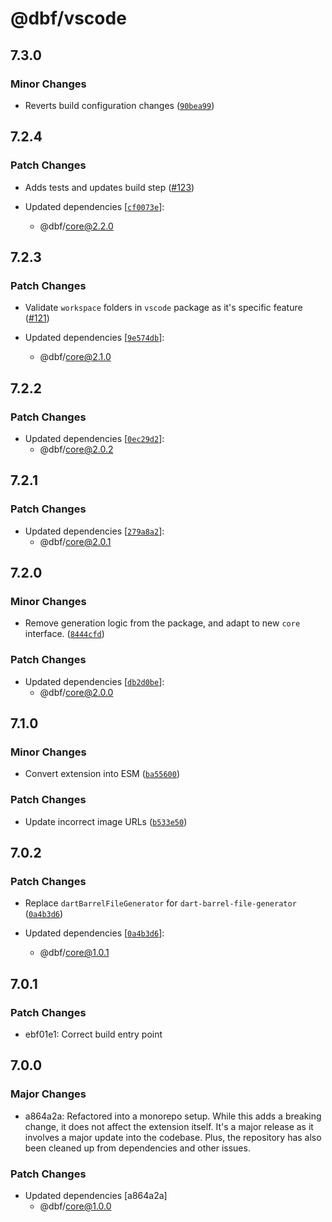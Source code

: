 # @dbf/vscode

## 7.3.0

### Minor Changes

- Reverts build configuration changes ([`90bea99`](https://github.com/mikededo/dart-barrel-file-generator/commit/90bea99967c917ce2efde149fc1b2d764f657e09))

## 7.2.4

### Patch Changes

- Adds tests and updates build step ([#123](https://github.com/mikededo/dart-barrel-file-generator/pull/123))

- Updated dependencies [[`cf0073e`](https://github.com/mikededo/dart-barrel-file-generator/commit/cf0073e579e51a9dd31f50369dcf9ad616bc1c6f)]:
  - @dbf/core@2.2.0

## 7.2.3

### Patch Changes

- Validate `workspace` folders in `vscode` package as it's specific feature ([#121](https://github.com/mikededo/dart-barrel-file-generator/pull/121))

- Updated dependencies [[`9e574db`](https://github.com/mikededo/dart-barrel-file-generator/commit/9e574db3569dea7c8723bfce417045908fcab11e)]:
  - @dbf/core@2.1.0

## 7.2.2

### Patch Changes

- Updated dependencies [[`0ec29d2`](https://github.com/mikededo/dart-barrel-file-generator/commit/0ec29d2408e11e4c94860cdd3d971ade7b3bc4ea)]:
  - @dbf/core@2.0.2

## 7.2.1

### Patch Changes

- Updated dependencies [[`279a8a2`](https://github.com/mikededo/dart-barrel-file-generator/commit/279a8a2794fd83ae1d2d350aac4e060098c010df)]:
  - @dbf/core@2.0.1

## 7.2.0

### Minor Changes

- Remove generation logic from the package, and adapt to new `core` interface. ([`8444cfd`](https://github.com/mikededo/dart-barrel-file-generator/commit/8444cfd9b99a7f28837f7426e9fea84bd30c448b))

### Patch Changes

- Updated dependencies [[`db2d0be`](https://github.com/mikededo/dart-barrel-file-generator/commit/db2d0be7f3efdd0701ba940736e50e415407b987)]:
  - @dbf/core@2.0.0

## 7.1.0

### Minor Changes

- Convert extension into ESM ([`ba55600`](https://github.com/mikededo/dart-barrel-file-generator/commit/ba55600e928c6869cd7c60a304f3dc7f19df3dc0))

### Patch Changes

- Update incorrect image URLs ([`b533e50`](https://github.com/mikededo/dart-barrel-file-generator/commit/b533e5062869d171fab252bed4a6e59289166e18))

## 7.0.2

### Patch Changes

- Replace `dartBarrelFileGenerator` for `dart-barrel-file-generator` ([`0a4b3d6`](https://github.com/mikededo/dart-barrel-file-generator/commit/0a4b3d6e1188aa528d33aa33f578416ccb684b11))

- Updated dependencies [[`0a4b3d6`](https://github.com/mikededo/dart-barrel-file-generator/commit/0a4b3d6e1188aa528d33aa33f578416ccb684b11)]:
  - @dbf/core@1.0.1

## 7.0.1

### Patch Changes

- ebf01e1: Correct build entry point

## 7.0.0

### Major Changes

- a864a2a: Refactored into a monorepo setup. While this adds a breaking change, it does not
  affect the extension itself. It's a major release as it involves a major update
  into the codebase.
  Plus, the repository has also been cleaned up from dependencies and other
  issues.

### Patch Changes

- Updated dependencies [a864a2a]
  - @dbf/core@1.0.0
